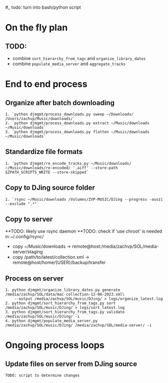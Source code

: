 #_ todo: turn into bash/python script

# On the fly plan
## TODO:
* combine `sort_hierarchy_from_tags` and `organize_library_dates`
* combine `populate_media_server` and `aggregate_tracks`

# End to end process

## Organize after batch downloading
    1. `python djmgmt/process_downloads.py sweep ~/Downloads/ /Users/zachvp/Music/downloads/`
    2. `python djmgmt/process_downloads.py extract ~/Music/downloads ~/Music/downloads`
    3. `python djmgmt/process_downloads.py flatten ~/Music/downloads ~/Music/downloads`

## Standardize file formats
    1. `python djmgmt/re_encode_tracks.py ~/Music/downloads/ ~/Music/downloads/re-encoded/ '.aiff' --store-path $ZPATH_SCRIPTS_WRITE --store-skipped`

## Copy to DJing source folder
    1. `rsync ~/Music/downloads /Volumes/ZVP-MUSIC/DJing --progress -auvzi --exclude ".*"`

## Copy to server
**TODO: likely use rsync daemon
**TODO: check if 'use chroot' is needed in ~/.config/rsync/
* copy ~/Music/downloads -> remote@host:/media/zachvp/SOL/media-server/staging
* copy /path/to/latest/collection.xml -> remote@host/home/{USER}/backup/transfer

## Process on server
    1. python djmgmt/organize_library_dates.py generate /media/zachvp/SOL/data/mac-collection-12-06-2023.xml\
        --output /media/zachvp/SOL/music/DJing/ > logs/organize_latest.log
    2. python djmgmt/sort_hierarchy_from_tags.py sort /media/zachvp/SOL/music/DJing/ > logs/sort_latest.log
    3. python djmgmt/sort_hierarchy_from_tags.py validate /media/zachvp/SOL/music/DJing/ -i
    4. python djmgmt/populate_media_server.py /media/zachvp/SOL/music/DJing/ /media/zachvp/SOL/media-server/ -i


# Ongoing process loops
## Update files on server from DJing source
    TODO: script to determine changes